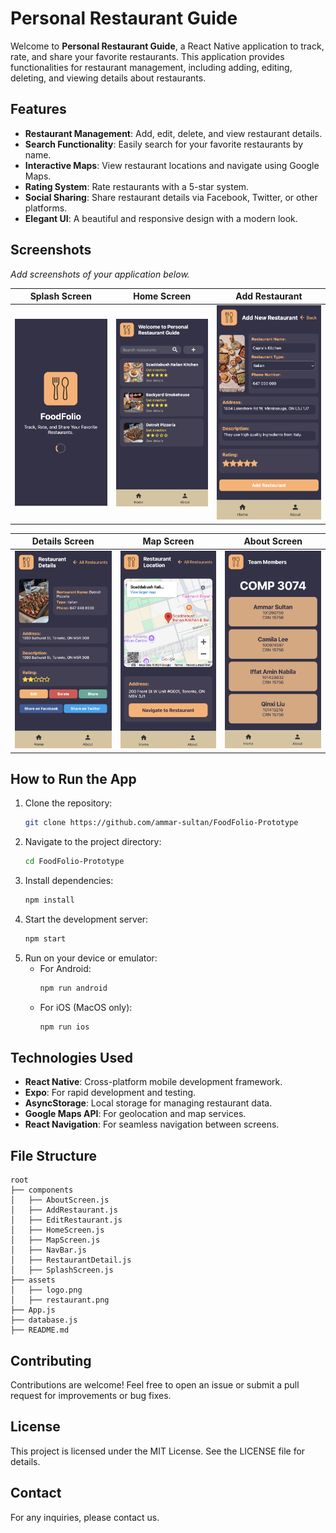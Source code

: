 # Personal Restaurant Guide

Welcome to **Personal Restaurant Guide**, a React Native application to track, rate, and share your favorite restaurants. This application provides functionalities for restaurant management, including adding, editing, deleting, and viewing details about restaurants.

## Features

- **Restaurant Management**: Add, edit, delete, and view restaurant details.
- **Search Functionality**: Easily search for your favorite restaurants by name.
- **Interactive Maps**: View restaurant locations and navigate using Google Maps.
- **Rating System**: Rate restaurants with a 5-star system.
- **Social Sharing**: Share restaurant details via Facebook, Twitter, or other platforms.
- **Elegant UI**: A beautiful and responsive design with a modern look.

## Screenshots

_Add screenshots of your application below._

| Splash Screen                                                 | Home Screen                                               | Add Restaurant                                              |
| ------------------------------------------------------------- | --------------------------------------------------------- | ----------------------------------------------------------- |
| ![Splash](./foodfolio-prototype/screenshots/SplashScreen.png) | ![Home](./foodfolio-prototype/screenshots/HomeScreen.png) | ![Add](./foodfolio-prototype/screenshots/AddRestaurant.png) |

| Details Screen                                                  | Map Screen                                              | About Screen                                                |
| --------------------------------------------------------------- | ------------------------------------------------------- | ----------------------------------------------------------- |
| ![Details](./foodfolio-prototype/screenshots/DetailsScreen.png) | ![Map](./foodfolio-prototype/screenshots/MapScreen.png) | ![About](./foodfolio-prototype/screenshots/AboutScreen.png) |

## How to Run the App

1. Clone the repository:
   ```bash
   git clone https://github.com/ammar-sultan/FoodFolio-Prototype
   ```
2. Navigate to the project directory:
   ```bash
   cd FoodFolio-Prototype
   ```
3. Install dependencies:
   ```bash
   npm install
   ```
4. Start the development server:
   ```bash
   npm start
   ```
5. Run on your device or emulator:
   - For Android:
     ```bash
     npm run android
     ```
   - For iOS (MacOS only):
     ```bash
     npm run ios
     ```

## Technologies Used

- **React Native**: Cross-platform mobile development framework.
- **Expo**: For rapid development and testing.
- **AsyncStorage**: Local storage for managing restaurant data.
- **Google Maps API**: For geolocation and map services.
- **React Navigation**: For seamless navigation between screens.

## File Structure

```plaintext
root
├── components
│   ├── AboutScreen.js
│   ├── AddRestaurant.js
│   ├── EditRestaurant.js
│   ├── HomeScreen.js
│   ├── MapScreen.js
│   ├── NavBar.js
│   ├── RestaurantDetail.js
│   ├── SplashScreen.js
├── assets
│   ├── logo.png
│   ├── restaurant.png
├── App.js
├── database.js
├── README.md
```

## Contributing

Contributions are welcome! Feel free to open an issue or submit a pull request for improvements or bug fixes.

## License

This project is licensed under the MIT License. See the LICENSE file for details.

## Contact

For any inquiries, please contact us.
